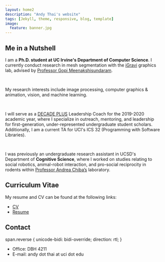 ```yaml
---
layout: home2
description: "Andy Thai's website"
tags: [Jekyll, theme, responsive, blog, template]
image:
  feature: banner.jpg
---
```

<h2 id="me-in-a-nutshell">Me in a Nutshell</h2>

<p>
I am a <strong>Ph.D. student at UC Irvine's Department of Computer Science</strong>. I currently conduct research in mesh segmentation with the <a href="http://graphics.ics.uci.edu" target="_blank">iGravi</a> graphics lab, advised by <a href="https://www.ics.uci.edu/~gopi/" target="_blank">Professor Gopi Meenakshisundaram</a>.
</p>

<br>

<p>
My research interests include image processing, computer graphics & animation, vision, and machine learning.
</p>

<br>

<p>
I will serve as a <a href="https://grad.uci.edu/about-us/diversity/decade/decade-plus.php" target="_blank">DECADE PLUS</a> Leadership Coach for the 2019-2020 academic year, where I specialize in outreach, mentoring, and leadership for first-generation, under-represented undergraduate student scholars. Additionally, I am a current TA for UCI's ICS 32 (Programming with Software Libraries).  
</p>

<br>

<p>
I was previously an undergraduate research assistant in UCSD's Department of <b>Cognitive Science</b>, where I worked on studies relating to social robotics, animal-robot interaction, and pro-social reciprocity in rodents within <a href="https://medschool.ucsd.edu/education/neurograd/faculty/Pages/andrea-chiba.aspx" target="_blank">Professor Andrea Chiba&rsquo;s</a> laboratory.
</p>

<h2 id="curriculum-vitae">Curriculum Vitae</h2>

<p>
My resume and CV can be found at the following links:
</p>

<ul>
<li><a href="files/cv.pdf" target="_blank">CV</a><br /></li>
<li><a href="files/resume.pdf" target="_blank">Resume</a><br /></li>
</ul>

<h2 id="contact-me">Contact</h2>

span.reverse {
  unicode-bidi: bidi-override;
  direction: rtl;
}

<ul>
<li>Office: DBH 4211</li>
<li>E-mail: andy dot thai at uci dot edu</li>
</ul>
